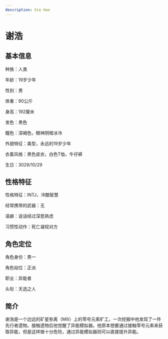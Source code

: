 ```yaml
---
description: Xie Hao
---
```


# 谢浩

## 基本信息

种族：人类

年龄：19岁少年&#x20;

性别：男&#x20;

体重：90公斤&#x20;

身高：192厘米&#x20;

发色：黑色&#x20;

瞳色：深褐色，眼神阴暗冰冷&#x20;

外貌特征：美型，永远的19岁少年&#x20;

衣着风格：黑色皮衣，白色T恤，牛仔裤&#x20;

生日：3029/10/29

## 性格特征

性格特征：INTJ，冷酷智慧&#x20;

经常携带的武器：无&#x20;

语癖：说话经过深思熟虑&#x20;

习惯性动作：死亡凝视对方

## 角色定位

角色身份：男一&#x20;

角色站位：正派&#x20;

职业：异能者&#x20;

头衔：天选之人&#x20;

## 简介

谢浩是一个边远的矿星弥离（Mili）上的零号元素旷工，一次挖掘中他发现了一件先行者遗物。接触遗物后他觉醒了异能模拟器。他原本想要通过接触零号元素来获取异能，但是这样做十分危险，通过异能模拟器则可以直接提升异能。
